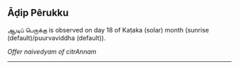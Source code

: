 ## Āḍip Pêrukku
ஆடிப் பெருக்கு is observed on day 18 of Kaṭaka (solar) month (sunrise (default)/puurvaviddha (default)).

_Offer naivedyam of citrAnnam_

---
